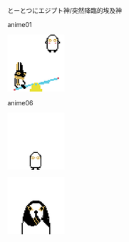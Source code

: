 とーとつにエジプト神/突然降臨的埃及神

anime01

![to-to2ni01-export2x](to-to2ni01-export2x.gif "to-to2ni01-export2x")

anime06

![to-to2ni06](to-to2ni06.gif "to-to2ni06")

![to-to2ni06_2](to-to2ni06_2.gif "to-to2ni06_2")
